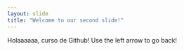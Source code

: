 ```yaml
---
layout: slide
title: "Welcome to our second slide!"
---
```

Holaaaaaa, curso de Github!
Use the left arrow to go back!
